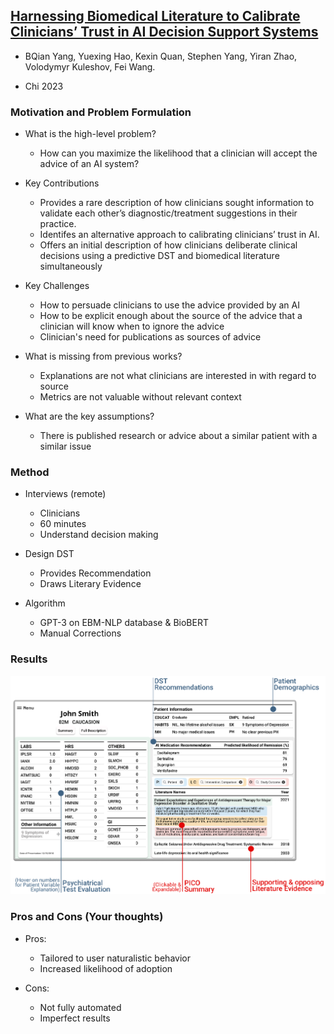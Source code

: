 ## [Harnessing Biomedical Literature to Calibrate Clinicians’ Trust in AI Decision Support Systems]([https://arxiv.org/abs/2207.12496](https://dl.acm.org/doi/pdf/10.1145/3544548.3581393))

* BQian Yang, Yuexing Hao, Kexin Quan, Stephen Yang, Yiran Zhao, Volodymyr Kuleshov, Fei Wang.

* Chi 2023 

### Motivation and Problem Formulation

* What is the high-level problem?
  * How can you maximize the likelihood that a clinician will accept the advice of an AI system?
 
* Key Contributions
  * Provides a rare description of how clinicians sought information to validate each other’s diagnostic/treatment suggestions in their practice.
  * Identifes an alternative approach to calibrating clinicians’ trust in AI.
  * Offers an initial description of how clinicians deliberate clinical decisions using a predictive DST and biomedical literature simultaneously

* Key Challenges
  * How to persuade clinicians to use the advice provided by an AI
  * How to be explicit enough about the source of the advice that a clinician will know when to ignore the advice
  * Clinician's need for publications as sources of advice

* What is missing from previous works?
  * Explanations are not what clinicians are interested in with regard to source
  * Metrics are not valuable without relevant context

* What are the key assumptions? 
  * There is published research or advice about a similar patient with a similar issue

### Method

* Interviews (remote)
	* Clinicians
	* 60 minutes
	* Understand decision making

* Design DST 
	* Provides Recommendation
	* Draws Literary Evidence 

* Algorithm
	* GPT-3 on EBM-NLP database & BioBERT
	* Manual Corrections

### Results

  <img src="./dst.png"/>

### Pros and Cons (Your thoughts)

* Pros: 
	* Tailored to user naturalistic behavior
	* Increased likelihood of adoption
   
* Cons:
	* Not fully automated
	* Imperfect results
